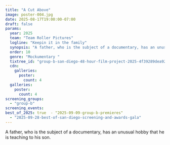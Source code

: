 ```yaml
---
title: "A Cut Above"
image: poster-004.jpg
date: 2025-08-17T19:00:00-07:00
draft: false
params:
  year: 2025
  team: "Team Roller Pictures"
  logline: "Keepin it in the family"
  synopsis: "A father, who is the subject of a documentary, has an unusual hobby that he is teaching to his son."
  order: 10
  genre: "Mockumentary "
  tixtree_id: "group-b-san-diego-48-hour-film-project-2025-4f39289dea92"
  cdn:
    galleries:
      poster:
        count: 4
  galleries:
    poster:
      count: 4
screening_groups:
  - "group-b"
screening_events:
best_of_2025: true  - "2025-09-09-group-b-premieres"
  - "2025-09-28-best-of-san-diego-screening-and-awards-gala"
---
```

A father, who is the subject of a documentary, has an unusual hobby that he is teaching to his son.
